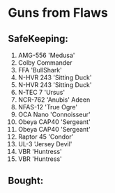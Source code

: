 # Guns from Flaws

## SafeKeeping: 

1.	AMG-556 'Medusa'  
2.	Colby Commander  
3.	FFA 'BullShark'  
4.	N-HVR 243 'Sitting Duck'
5.	N-HVR 243 'Sitting Duck'  
6.	N-TEC 7 'Ursus'  
7.	NCR-762 'Anubis' Adeen  
8.	NFAS-12 'True Ogre'  
9.	OCA Nano 'Connoisseur'  
10.	Obeya CAP40 'Sergeant'  
11.	Obeya CAP40 'Sergeant'  
12.	Raptor 45 'Condor'  
13.	UL-3 'Jersey Devil'  
14.	VBR 'Huntress'  
15.	VBR 'Huntress'  

## Bought: 
